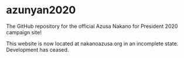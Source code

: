 # azunyan2020

The GitHub repository for the official Azusa Nakano for President 2020 campaign site!

This website is now located at nakanoazusa.org in an incomplete state. Development has ceased.
